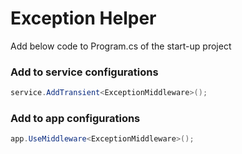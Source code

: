 # Exception Helper
Add below code to Program.cs of the start-up project

### Add to service configurations
```csharp
service.AddTransient<ExceptionMiddleware>();
```

### Add to app configurations
```csharp
app.UseMiddleware<ExceptionMiddleware>();
```
